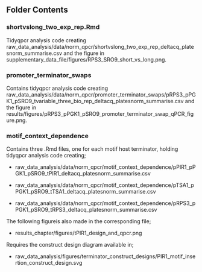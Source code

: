 ## Folder Contents

### shortvslong_two_exp_rep.Rmd
Tidyqpcr analysis code creating raw_data_analysis/data/norm_qpcr/shortvslong_two_exp_rep_deltacq_platesnorm_summarise.csv and the figure in supplementary_data_file/figures/RPS3_SRO9_short_vs_long.png.

### promoter_terminator_swaps
Contains tidyqpcr analysis code creating raw_data_analysis/data/norm_qpcr/promoter_terminator_swaps/pRPS3_pPGK1_pSRO9_tvariable_three_bio_rep_deltacq_platesnorm_summarise.csv and the figure in results/figures/pRPS3_pPGK1_pSRO9_promoter_terminator_swap_qPCR_figure.png.

### motif_context_dependence
Contains three .Rmd files, one for each motif host terminator, holding tidyqpcr analysis code creating;

- raw_data_analysis/data/norm_qpcr/motif_context_dependence/pPIR1_pPGK1_pSRO9_tPIR1_deltacq_platesnorm_summarise.csv

- raw_data_analysis/data/norm_qpcr/motif_context_dependence/pTSA1_pPGK1_pSRO9_tTSA1_deltacq_platesnorm_summarise.csv

- raw_data_analysis/data/norm_qpcr/motif_context_dependence/pRPS3_pPGK1_pSRO9_tRPS3_deltacq_platesnorm_summarise.csv

The following figureis also made in the corresponding file;

- results_chapter/figures/tPIR1_design_and_qpcr.png

Requires the construct design diagram available in;

- raw_data_analysis/figures/terminator_construct_designs/PIR1_motif_insertion_construct_design.svg
